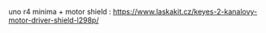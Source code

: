 uno r4 minima 
+
motor shield : https://www.laskakit.cz/keyes-2-kanalovy-motor-driver-shield-l298p/ 

